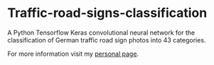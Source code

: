 # Traffic-road-signs-classification
A Python Tensorflow Keras convolutional neural network for the classification of German traffic road sign photos into 43 categories.

For more information visit my [personal page](https://simonakolarova.github.io/).

